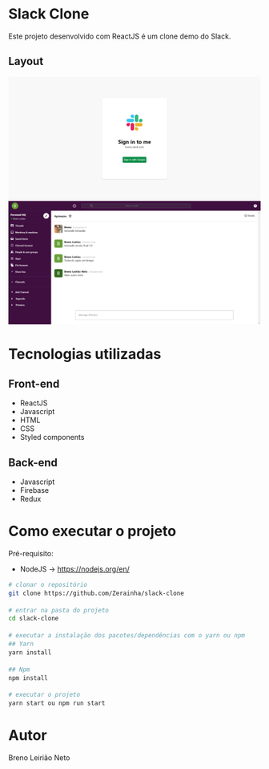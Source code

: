 # Slack Clone
Este projeto desenvolvido com ReactJS é um clone demo do Slack.

## Layout
![LoginPage](https://github.com/Zerainha/assets/blob/main/ImagensSlackClone/LoginPage%20(2).png) ![MainPage](https://github.com/Zerainha/assets/blob/main/ImagensSlackClone/MainPage%20(2).png) 

# Tecnologias utilizadas
## Front-end
- ReactJS
- Javascript
- HTML
- CSS
- Styled components

## Back-end
- Javascript
- Firebase
- Redux

# Como executar o projeto
Pré-requisito:
- NodeJS -> https://nodejs.org/en/

```bash
# clonar o repositório
git clone https://github.com/Zerainha/slack-clone

# entrar na pasta do projeto
cd slack-clone

# executar a instalação dos pacotes/dependências com o yarn ou npm
## Yarn
yarn install

## Npm
npm install

# executar o projeto
yarn start ou npm run start
```

# Autor
Breno Leirião Neto
